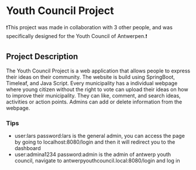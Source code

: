 # Youth Council Project
❗This project was made in collaboration with 3 other people, and was specifically designed for the Youth Council of Antwerpen.❗

## Project Description
The Youth Council Project is a web application that allows people to express their ideas on their community. The website is build using SpringBoot, Timeleaf, and Java Script. Every municipality has a individual webpage where young citizen without the right to vote can upload their ideas on how to improve their municipality. They can like, comment, and search ideas, activities or action points. Admins can add or delete information from the webpage.

### Tips
- user:lars password:lars is the general admin, you can access the page by going to localhost:8080/login and then it
  will redirect you to the dashboard
- user:admina1234 password:admin is the admin of antwerp youth council, navigate to antwerpyouthcouncil.local:8080/login
  and log in
